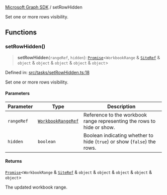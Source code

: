 [Microsoft Graph SDK](README.md) / setRowHidden

Set one or more rows visibility.

## Functions

### setRowHidden()

> **setRowHidden**(`rangeRef`, `hidden`): [`Promise`](https://developer.mozilla.org/docs/Web/JavaScript/Reference/Global_Objects/Promise)\<`WorkbookRange` & [`SiteRef`](SiteRef.md#siteref) & `object` & `object` & `object` & `object` & `object`\>

Defined in: [src/tasks/setRowHidden.ts:18](https://github.com/Future-Secure-AI/microsoft-graph/blob/main/src/tasks/setRowHidden.ts#L18)

Set one or more rows visibility.

#### Parameters

| Parameter | Type | Description |
| ------ | ------ | ------ |
| `rangeRef` | [`WorkbookRangeRef`](WorkbookRangeRef.md#workbookrangeref) | Reference to the workbook range representing the rows to hide or show. |
| `hidden` | `boolean` | Boolean indicating whether to hide (`true`) or show (`false`) the rows. |

#### Returns

[`Promise`](https://developer.mozilla.org/docs/Web/JavaScript/Reference/Global_Objects/Promise)\<`WorkbookRange` & [`SiteRef`](SiteRef.md#siteref) & `object` & `object` & `object` & `object` & `object`\>

The updated workbook range.
